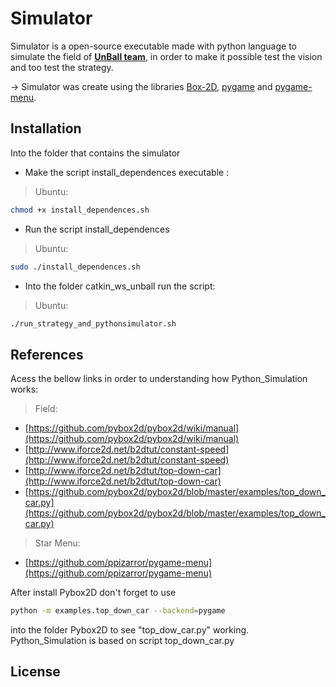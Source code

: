 # Simulator #

Simulator is a open-source executable made with python language to simulate the field of **[UnBall team](http://equipeunball.com.br/)**, in order to make it possible test the vision and too test the strategy.

-> Simulator was create using the libraries [Box-2D](https://github.com/pybox2d/pybox2d), [pygame](https://www.pygame.org/news) and [pygame-menu](https://github.com/ppizarror/pygame-menu).

## Installation ##
Into the folder that contains the simulator

* Make the script install_dependences executable :

>Ubuntu:
    
```bash
chmod +x install_dependences.sh
```

* Run the script install_dependences

>Ubuntu:

```bash 
sudo ./install_dependences.sh
```

* Into the folder catkin_ws_unball run the script:

> Ubuntu: 

```bash 
./run_strategy_and_pythonsimulator.sh
```

## References ##
Acess the bellow links in order to understanding how Python_Simulation works:

> Field:

- [https://github.com/pybox2d/pybox2d/wiki/manual](https://github.com/pybox2d/pybox2d/wiki/manual)
- [http://www.iforce2d.net/b2dtut/constant-speed](http://www.iforce2d.net/b2dtut/constant-speed)
- [http://www.iforce2d.net/b2dtut/top-down-car](http://www.iforce2d.net/b2dtut/top-down-car)
- [https://github.com/pybox2d/pybox2d/blob/master/examples/top_down_car.py](https://github.com/pybox2d/pybox2d/blob/master/examples/top_down_car.py)
 
> Star Menu:

- [https://github.com/ppizarror/pygame-menu](https://github.com/ppizarror/pygame-menu)

After install Pybox2D don't forget to use 
```bash 
python -m examples.top_down_car --backend=pygame
```
into the folder Pybox2D to see "top_dow_car.py" working.
Python_Simulation is based on script top_down_car.py

## License ##

